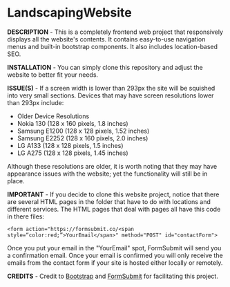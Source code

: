 # LandscapingWebsite
**DESCRIPTION** - This is a completely frontend web project that responsively displays all the website's contents. It contains easy-to-use navigation menus and built-in bootstrap components. It also includes location-based SEO.

**INSTALLATION** - You can simply clone this repository and adjust the website to better fit your needs.

**ISSUE(S)** - If a screen width is lower than 293px the site will be squished into very small sections. Devices that may have screen resolutions lower than 293px include:
- Older Device Resolutions
 - Nokia 130 (128 x 160 pixels, 1.8 inches)
 - Samsung E1200 (128 x 128 pixels, 1.52 inches)
 - Samsung E2252 (128 x 160 pixels, 2.0 inches)
 - LG A133 (128 x 128 pixels, 1.5 inches)
 - LG A275 (128 x 128 pixels, 1.45 inches)

Although these resolutions are older, it is worth noting that they may have appearance issues with the website; yet the functionality will still be in place.

**IMPORTANT** - If you decide to clone this website project, notice that there are several HTML pages in the folder that have to do with locations and different services. The HTML pages that deal with pages all have this code in there files: 

`<form action="https://formsubmit.co/<span style=“color:red;”>YourEmail</span>" method="POST" id="contactForm">`

Once you put your email in the "YourEmail" spot, FormSubmit will send you a confirmation email. Once your email is confirmed you will only receive the emails from the contact form if your site is hosted either locally or remotely.

**CREDITS** - Credit to [Bootstrap](https://getbootstrap.com/) and [FormSubmit](https://formsubmit.co/) for facilitating this project.
